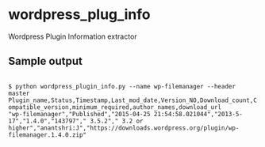 # wordpress_plug_info
Wordpress Plugin Information extractor

## Sample output

<code>
$ python wordpress_plugin_info.py --name wp-filemanager --header                                                                   master
Plugin_name,Status,Timestamp,Last_mod_date,Version_NO,Download_count,Compatible_version,minimum_required,author_names,download_url
"wp-filemanager","Published","2015-04-25 21:54:58.021044","2013-5-17","1.4.0","143797"," 3.5.2"," 3.2 or higher","anantshri:J","https://downloads.wordpress.org/plugin/wp-filemanager.1.4.0.zip"
<code>
